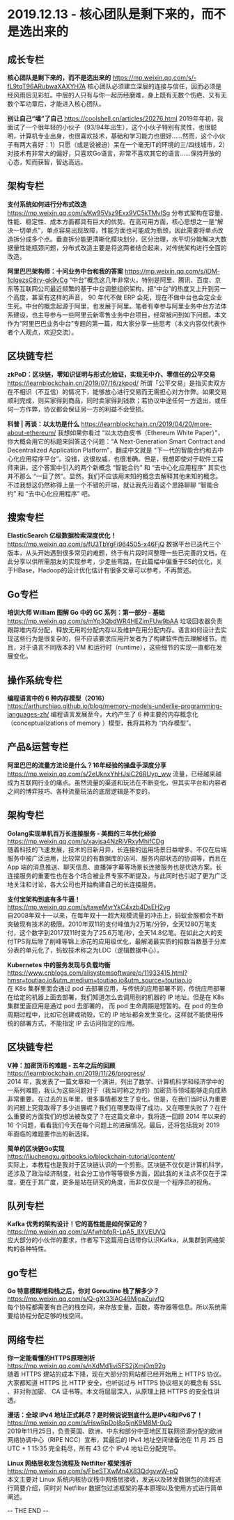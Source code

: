 **2019.12.13 - 核心团队是剩下来的，而不是选出来的**
========  

## 成长专栏

**核心团队是剩下来的，而不是选出来的**
https://mp.weixin.qq.com/s/-fL9tqT96ARubwaXAXYH7A
核心团队必须建立深层的连接与信任，因而必须是经风雨后见彩虹。中层的人只有与你一起历经磨难，身上既有无数个伤疤、又有无数个军功章后，才能进入核心团队。

**别让自己“墙”了自己**
https://coolshell.cn/articles/20276.html
2019年年初，我面试了一个很年轻的小伙子（93/94年出生），这个小伙子特别有灵性，也很聪明，计算机专业出身，也很喜欢技术，基础和学习能力也很好……然而，这个小伙子有两大喜好：1）只愿（或是说被迫）呆在一个毫无IT的环境的三/四线城市，2）对技术有非常大的偏好，只喜欢Go语言，非常不喜欢其它的语言……保持开放的心态，知而获智，智达高远。


## 架构专栏

**支付系统如何进行分布式改造**
https://mp.weixin.qq.com/s/Kw95Vsz9Exx9VC5kTMvISg
分布式架构在容量、性能、稳定性、成本方面都具有巨大的优势。在高可用方面，核心思想之一是“解决一切单点”，单点容易出现故障，性能方面也可能成为瓶颈，因此需要将单点改造拆分成多个点。垂直拆分能更清晰化模块划分，区分治理，水平切分能解决大数据量性能瓶颈问题，分布式改造主要是将这两者结合起来，对传统架构进行全面的改造。

**阿里巴巴架构师：十问业务中台和我的答案**
https://mp.weixin.qq.com/s/iDM-1clgezsC8ry-gk9vCg
“中台”概念这几年非常火，特别是阿里、腾讯、百度、京东等互联网公司最近频繁的基于中台调整组织架构，把“中台”的热度又上升到另一个高度，甚至有这样的声音， 90 年代不做 ERP 会死，现在不做中台也会定企业生死。中台的概念起源于阿里，也发展于阿里。笔者有幸参与阿里业务中台方法体系建设，也主导参与一些阿里云新零售业务中台项目，经常被问到如下问题。本文作为“阿里巴巴业务中台”专题的第一篇，和大家分享一些思考（本文内容仅代表作者个人观点，欢迎交流）。


## 区块链专栏

**zkPoD：区块链，零知识证明与形式化验证，实现无中介、零信任的公平交易**
https://learnblockchain.cn/2019/07/16/zkpod/
所谓「公平交易」是指买卖双⽅在不相识（不互信）的情况下，能够放⼼进⾏交易⽽⽆需担⼼对⽅作弊。如果交易顺利完成，则买家得到商品，同时卖家得到钱款；若协议中途任何⼀⽅退出，或任何⼀⽅作弊，协议都会保证另⼀⽅的利益不会受损。

**科普 | 再谈：以太坊是什么**
https://learnblockchain.cn/2019/04/20/more-about-ethereum/
我想如果你看过 “以太坊白皮书（Ethereum White Paper）”，你大概会用它的标题来回答这个问题：“A Next-Generation Smart Contract and Decentralized Application Platform”，翻成中文就是 “下一代的智能合约和去中心化应用程序平台”。没错，这很权威，也很准确。但是，我想即使对于软件工程师来讲，这个答案中引入的两个新概念 “智能合约” 和 “去中心化应用程序” 其实也并不那么 “一目了然”。显然，我们不应该用未知的概念去解释其他未知的概念。不过我想这仍然称得上是一个不错的开端，就让我先沿着这个思路聊聊 “智能合约” 和 “去中心化应用程序” 吧。


## 搜索专栏

**ElasticSearch 亿级数据检索深度优化！**
https://mp.weixin.qq.com/s/fU3TbYgFi964505-x46FjQ
数据平台已迭代三个版本，从头开始遇到很多常见的难题，终于有片段时间整理一些已完善的文档，在此分享以供所需朋友的实现参考，少走些弯路，在此篇幅中偏重于ES的优化，关于HBase，Hadoop的设计优化估计有很多文章可以参考，不再赘述。


## Go专栏

**培训大师 William 图解 Go 中的 GC 系列：第一部分 - 基础**
https://mp.weixin.qq.com/s/mYp3QbdWR4HEZimFUw9bAA
垃圾回收器负责跟踪堆内存分配，释放无用的分配内存以及维护在用分配内存。语言如何设计去实现这些行为是很复杂的，但不应该要求应用开发者为了构建软件而去理解细节。而且，对于语言不同版本的 VM 和运行时（runtime），这些细节的实现一直都在发展变化。


## 操作系统专栏

**编程语言中的 6 种内存模型（2016）**
https://arthurchiao.github.io/blog/memory-models-underlie-programming-languages-zh/
编程语言发展至今，大约产生了 6 种主要的内存概念化（conceptualizations of memory ）模型，我将其称为 “内存模型”。


## 产品&运营专栏

**阿里巴巴的流量方法论是什么？16年经验的操盘手深度分享**
https://mp.weixin.qq.com/s/2eUknxYhHJsiC26RUyp_ww
流量，已经越来越成为互联网行业的痛点。虽然流量的渠道和玩法在不断变化，但其实平台和内容者之间的博弈技巧、各种流量玩法的底层逻辑是不变的。


















## 架构专栏

**Golang实现单机百万长连接服务 - 美图的三年优化经验**   
https://mp.weixin.qq.com/s/xavjsa4NzRiVRxyMhifCDg   
随着科技的飞速发展，技术的日新月异，长连接的运用场景日益增多。不仅在后端服务中被广泛运用，比较常见的有数据库的访问、服务内部状态的协调等，而且在 App  端的消息推送、聊天信息、直播弹字幕等场景长连接服务也是优选方案。长连接服务的重要性也在各个场合被业界专家不断提及，与此同时也引起了更为广泛地关注和讨论，各大公司也开始构建自己的长连接服务。

**支付宝架构到底有多牛逼！**   
https://mp.weixin.qq.com/s/taweMvrYkC4xzb4DsEH2vg    
自2008年双十一以来，在每年双十一超大规模流量的冲击上，蚂蚁金服都会不断突破现有技术的极限。2010年双11的支付峰值为2万笔/分钟，全天1280万笔支付，这个数字到2017双11时变为了25.6万笔/秒，全天14.8亿笔。在如此之大的支付TPS背后除了削峰等锦上添花的应用级优化，最解渴最实质的招数当数基于分库分表的单元化了，蚂蚁技术称之为LDC（逻辑数据中心）。

**Kubernetes 中的服务发现与负载均衡**   
https://www.cnblogs.com/alisystemsoftware/p/11933415.html?hmsr=toutiao.io&utm_medium=toutiao.io&utm_source=toutiao.io   
在 K8s 集群里面会通过 pod 去部署应用，与传统的应用部署不同，传统应用部署在给定的机器上面去部署，我们知道怎么去调用别的机器的 IP 地址。但是在 K8s 集群里面应用是通过 pod 去部署的， 而 pod 生命周期是短暂的。在 pod 的生命周期过程中，比如它创建或销毁，它的 IP 地址都会发生变化，这样就不能使用传统的部署方式，不能指定 IP 去访问指定的应用。


## 区块链专栏

**V神：加密货币的难题 - 五年之后的回顾**   
https://learnblockchain.cn/2019/11/26/progress/    
2014 年，我发表了一篇文章和一个演讲，列出了数学、计算机科学和经济学中的一系列难题，我认为这些问题对于（我当时称之为的）加密货币领域能够走向成熟非常重要。在过去的五年里，很多事情都发生了变化。但是，在我们当时认为重要的问题上究竟取得了多少进展呢？我们在哪里取得了成功，又在哪里失败了？在什么重要的方面我们的想法被改变了？在这篇文章中，我将逐一回顾 2014 年以来的 16 个问题，看看我们今天在每个问题上的进展情况。最后，还将包括我对 2019 年面临的难题要作出的新选择。

**简单的区块链Go实现**   
https://liuchengxu.gitbooks.io/blockchain-tutorial/content/   
实际上，本教程也是我对于区块链认识的一个剪影。区块链不仅仅是计算机科学，还涉及了政治经济制度，社会分工协作等等很多方面，因此我的关注点不仅在于深度，更在于其广度，更多是站在研究的角度，而非仅仅是一个程序员的视角。


## 队列专栏

**Kafka 优秀的架构设计！它的高性能是如何保证的？**   
https://mp.weixin.qq.com/s/AfwhbfoR-LpA5_IIXVEUVQ   
应大部分的小伙伴的要求，作者写下这篇用白话带你认识Kafka，从集群到网络架构的各种特性。


## go专栏

**Go 特意模糊堆和栈之后，你对 Goroutine 栈了解多少？**   
https://mp.weixin.qq.com/s/Q-gXt33lAG49MjpaZujvfQ   
每个协程都需要有自己的栈空间，来存放变量，函数，寄存器等信息。所以系统需要给协程分配足够的栈空间。


## 网络专栏

**你一定能看懂的HTTPS原理剖析**   
https://mp.weixin.qq.com/s/nXdMd1iviSFS2jXmj0m92g   
随着 HTTPS 建站的成本下降，现在大部分的网站都已经开始用上 HTTPS 协议。大家都知道 HTTPS 比 HTTP 安全，也听说过与 HTTPS 协议相关的概念有 SSL 、非对称加密、 CA 证书等。本文将层层深入，从原理上把 HTTPS 的安全性讲透。

**漫话：全球 IPv4 地址正式耗尽？是时候说说到底什么是IPv4和IPv6了！**   
https://mp.weixin.qq.com/s/HswRpDql8q5jnK9M8M-0uQ   
2019年11月25日，负责英国、欧洲、中东和部分中亚地区互联网资源分配的欧洲网络协调中心（RIPE NCC）宣布，其最后的 IPv4 地址空间储备池在 11 月 25 日 UTC + 1 15:35 完全耗尽，所有 43 亿个 IPv4 地址已分配完毕。

**Linux 网络层收发包流程及 Netfilter 框架浅析**   
https://mp.weixin.qq.com/s/FbeSTXwMn4X83QdgvwW-pQ   
本文主要对 Linux 系统内核协议栈中网络层接收，发送以及转发数据包的流程进行简要介绍，同时对 Netfilter 数据包过滤框架的基本原理以及使用方式进行简单阐述。


-- THE END --
